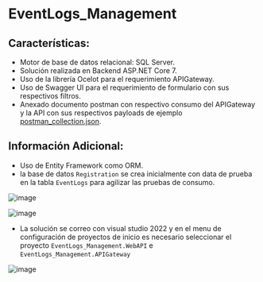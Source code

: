 # EventLogs_Management

## Características:
- Motor de base de datos relacional: SQL Server.
- Solución realizada en Backend ASP.NET Core 7.
- Uso de la librería Ocelot para el requerimiento APIGateway.
- Uso de Swagger UI para el requerimiento de formulario con sus respectivos filtros.
- Anexado documento postman con respectivo consumo del APIGateway y la API con sus respectivos payloads de ejemplo [postman_collection.json](https://github.com/larry-noriega/EventLogs_Management/blob/master/Documentation/Event%20Logs%20API.postman_collection.json).

## Información Adicional:
- Uso de Entity Framework como ORM.
- la base de datos `Registration` se crea inicialmente con data de prueba en la tabla `EventLogs` para agilizar las pruebas de consumo.

![image](https://github.com/user-attachments/assets/6db56a1c-28e5-4b1f-8ace-6cc6cf93799b)

![image](https://github.com/user-attachments/assets/2e505395-0f43-4a1d-a1ea-67516b3c9386)


- La solución se correo con visual studio 2022 y en el menu de configuración de proyectos de inicio es necesario seleccionar el proyecto `EventLogs_Management.WebAPI` e `EventLogs_Management.APIGateway`

![image](https://github.com/user-attachments/assets/e7b10beb-7de8-4652-9f0e-0f0bb3f05c92)

